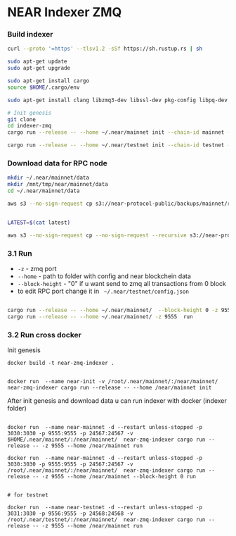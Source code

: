 NEAR Indexer ZMQ
==================================



### Build indexer

```bash
curl --proto '=https' --tlsv1.2 -sSf https://sh.rustup.rs | sh

sudo apt-get update
sudo apt-get upgrade

sudo apt-get install cargo
source $HOME/.cargo/env

sudo apt-get install clang libzmq3-dev libssl-dev pkg-config libpq-dev build-essential awscli git -y

# Init genesis
git clone 
cd indexer-zmq
cargo run --release -- --home ~/.near/mainnet init --chain-id mainnet --download-config  --download-genesis

cargo run --release -- --home ~/.near/testnet init --chain-id testnet --download-config  --download-genesis


```


### Download data for RPC node

```bash
mkdir ~/.near/mainnet/data
mkdir /mnt/tmp/near/mainnet/data
cd ~/.near/mainnet/data

aws s3 --no-sign-request cp s3://near-protocol-public/backups/mainnet/rpc/latest .


LATEST=$(cat latest)

aws s3 --no-sign-request cp --no-sign-request --recursive s3://near-protocol-public/backups/mainnet/rpc/$LATEST . 

```


### 3.1 Run

- `-z` - zmq port
- `--home` - path to folder with config and near blockchein data
- `--block-height` - "0" if u want send to zmq all transactions from 0 block
- to edit RPC port change it in ` ~/.near/testnet/config.json`
```bash

cargo run --release -- --home ~/.near/mainnet/  --block-height 0 -z 9555  run
cargo run --release -- --home ~/.near/mainnet/ -z 9555  run

```


### 3.2 Run cross docker

Init genesis

```
docker build -t near-zmq-indexer .


docker run  --name near-init -v /root/.near/mainnet/:/near/mainnet/  near-zmq-indexer cargo run --release -- --home /near/mainnet init
```

After init genesis and download data u can run indexer with docker (indexer folder)

```

docker run  --name near-mainnet -d --restart unless-stopped -p 3030:3030 -p 9555:9555 -p 24567:24567 -v $HOME/.near/mainnet/:/near/mainnet/  near-zmq-indexer cargo run --release -- -z 9555 --home /near/mainnet run

docker run  --name near-mainnet -d --restart unless-stopped -p 3030:3030 -p 9555:9555 -p 24567:24567 -v /root/.near/mainnet/:/near/mainnet/  near-zmq-indexer cargo run --release -- -z 9555 --home /near/mainnet --block-height 0 run


# for testnet

docker run  --name near-testnet -d --restart unless-stopped -p 3031:3030 -p 9556:9555 -p 24568:24568 -v /root/.near/testnet/:/near/mainnet/  near-zmq-indexer cargo run --release -- -z 9555 --home /near/mainnet run

```